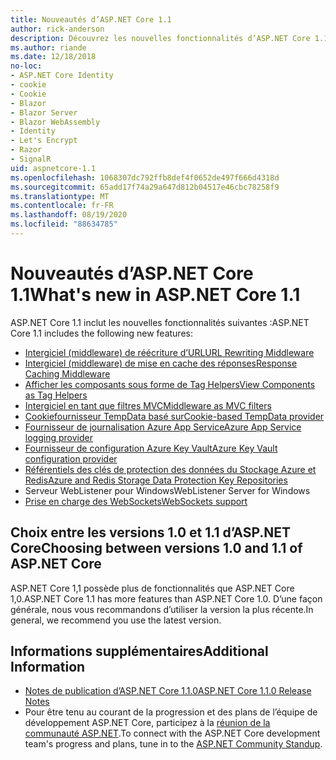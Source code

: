 ```yaml
---
title: Nouveautés d’ASP.NET Core 1.1
author: rick-anderson
description: Découvrez les nouvelles fonctionnalités d’ASP.NET Core 1.1.
ms.author: riande
ms.date: 12/18/2018
no-loc:
- ASP.NET Core Identity
- cookie
- Cookie
- Blazor
- Blazor Server
- Blazor WebAssembly
- Identity
- Let's Encrypt
- Razor
- SignalR
uid: aspnetcore-1.1
ms.openlocfilehash: 1068307dc792ffb8def4f0652de497f666d4318d
ms.sourcegitcommit: 65add17f74a29a647d812b04517e46cbc78258f9
ms.translationtype: MT
ms.contentlocale: fr-FR
ms.lasthandoff: 08/19/2020
ms.locfileid: "88634785"
---
```

# <a name="whats-new-in-aspnet-core-11"></a><span data-ttu-id="b26e7-103">Nouveautés d’ASP.NET Core 1.1</span><span class="sxs-lookup"><span data-stu-id="b26e7-103">What's new in ASP.NET Core 1.1</span></span>

<span data-ttu-id="b26e7-104">ASP.NET Core 1.1 inclut les nouvelles fonctionnalités suivantes :</span><span class="sxs-lookup"><span data-stu-id="b26e7-104">ASP.NET Core 1.1 includes the following new features:</span></span>

- [<span data-ttu-id="b26e7-105">Intergiciel (middleware) de réécriture d’URL</span><span class="sxs-lookup"><span data-stu-id="b26e7-105">URL Rewriting Middleware</span></span>](xref:fundamentals/url-rewriting)
- [<span data-ttu-id="b26e7-106">Intergiciel (middleware) de mise en cache des réponses</span><span class="sxs-lookup"><span data-stu-id="b26e7-106">Response Caching Middleware</span></span>](xref:performance/caching/middleware)
- [<span data-ttu-id="b26e7-107">Afficher les composants sous forme de Tag Helpers</span><span class="sxs-lookup"><span data-stu-id="b26e7-107">View Components as Tag Helpers</span></span>](xref:mvc/views/view-components#invoking-a-view-component-as-a-tag-helper)
- [<span data-ttu-id="b26e7-108">Intergiciel en tant que filtres MVC</span><span class="sxs-lookup"><span data-stu-id="b26e7-108">Middleware as MVC filters</span></span>](xref:mvc/controllers/filters#using-middleware-in-the-filter-pipeline)
- [<span data-ttu-id="b26e7-109">Cookiefournisseur TempData basé sur</span><span class="sxs-lookup"><span data-stu-id="b26e7-109">Cookie-based TempData provider</span></span>](xref:fundamentals/app-state#tempdata)
- [<span data-ttu-id="b26e7-110">Fournisseur de journalisation Azure App Service</span><span class="sxs-lookup"><span data-stu-id="b26e7-110">Azure App Service logging provider</span></span>](xref:fundamentals/logging/index#azure-app-service-provider)
- [<span data-ttu-id="b26e7-111">Fournisseur de configuration Azure Key Vault</span><span class="sxs-lookup"><span data-stu-id="b26e7-111">Azure Key Vault configuration provider</span></span>](xref:security/key-vault-configuration)
- [<span data-ttu-id="b26e7-112">Référentiels des clés de protection des données du Stockage Azure et Redis</span><span class="sxs-lookup"><span data-stu-id="b26e7-112">Azure and Redis Storage Data Protection Key Repositories</span></span>](xref:security/data-protection/implementation/key-storage-providers)
- <span data-ttu-id="b26e7-113">Serveur WebListener pour Windows</span><span class="sxs-lookup"><span data-stu-id="b26e7-113">WebListener Server for Windows</span></span>
- [<span data-ttu-id="b26e7-114">Prise en charge des WebSockets</span><span class="sxs-lookup"><span data-stu-id="b26e7-114">WebSockets support</span></span>](xref:fundamentals/websockets)

## <a name="choosing-between-versions-10-and-11-of-aspnet-core"></a><span data-ttu-id="b26e7-115">Choix entre les versions 1.0 et 1.1 d’ASP.NET Core</span><span class="sxs-lookup"><span data-stu-id="b26e7-115">Choosing between versions 1.0 and 1.1 of ASP.NET Core</span></span>

<span data-ttu-id="b26e7-116">ASP.NET Core 1,1 possède plus de fonctionnalités que ASP.NET Core 1,0.</span><span class="sxs-lookup"><span data-stu-id="b26e7-116">ASP.NET Core 1.1 has more features than ASP.NET Core 1.0.</span></span> <span data-ttu-id="b26e7-117">D’une façon générale, nous vous recommandons d’utiliser la version la plus récente.</span><span class="sxs-lookup"><span data-stu-id="b26e7-117">In general, we recommend you use the latest version.</span></span>

## <a name="additional-information"></a><span data-ttu-id="b26e7-118">Informations supplémentaires</span><span class="sxs-lookup"><span data-stu-id="b26e7-118">Additional Information</span></span>

- [<span data-ttu-id="b26e7-119">Notes de publication d’ASP.NET Core 1.1.0</span><span class="sxs-lookup"><span data-stu-id="b26e7-119">ASP.NET Core 1.1.0 Release Notes</span></span>](https://github.com/dotnet/aspnetcore/releases/tag/1.1.0)
- <span data-ttu-id="b26e7-120">Pour être tenu au courant de la progression et des plans de l’équipe de développement ASP.NET Core, participez à la [réunion de la communauté ASP.NET](https://live.asp.net/).</span><span class="sxs-lookup"><span data-stu-id="b26e7-120">To connect with the ASP.NET Core development team's progress and plans, tune in to the [ASP.NET Community Standup](https://live.asp.net/).</span></span>
